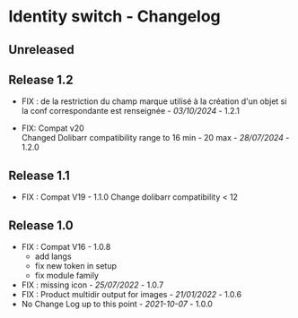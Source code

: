 # Identity switch - Changelog

## Unreleased



## Release 1.2
- FIX : de la restriction du champ marque utilisé à la création d'un objet si la conf correspondante est renseignée  - *03/10/2024* - 1.2.1

- FIX: Compat v20  
  Changed Dolibarr compatibility range to 16 min - 20 max - *28/07/2024* - 1.2.0

## Release 1.1

- FIX : Compat V19 - 1.1.0
   Change dolibarr compatibility < 12

## Release 1.0
- FIX : Compat V16 - 1.0.8
  - add langs
  - fix new token in setup
  - fix module family
- FIX : missing icon  - *25/07/2022* - 1.0.7
- FIX : Product multidir output for images - *21/01/2022* - 1.0.6
- No Change Log up to this point - *2021-10-07* - 1.0.0

